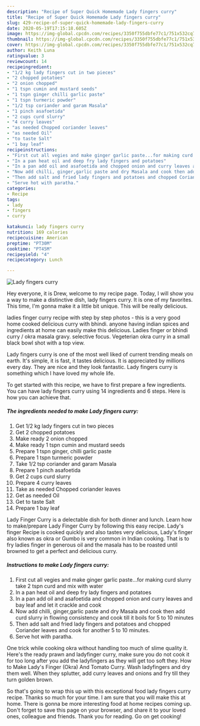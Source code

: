 ```yaml
---
description: "Recipe of Super Quick Homemade Lady fingers curry"
title: "Recipe of Super Quick Homemade Lady fingers curry"
slug: 429-recipe-of-super-quick-homemade-lady-fingers-curry
date: 2020-05-19T17:15:18.605Z
image: https://img-global.cpcdn.com/recipes/3350f755dbfe77c1/751x532cq70/lady-fingers-curry-recipe-main-photo.jpg
thumbnail: https://img-global.cpcdn.com/recipes/3350f755dbfe77c1/751x532cq70/lady-fingers-curry-recipe-main-photo.jpg
cover: https://img-global.cpcdn.com/recipes/3350f755dbfe77c1/751x532cq70/lady-fingers-curry-recipe-main-photo.jpg
author: Keith Luna
ratingvalue: 3
reviewcount: 14
recipeingredient:
- "1/2 kg lady fingers cut in two pieces"
- "2 chopped potatoes"
- "2 onion chopped"
- "1 tspn cumin and mustard seeds"
- "1 tspn ginger chilli garlic paste"
- "1 tspn turmeric powder"
- "1/2 tsp coriander and garam Masala"
- "1 pinch asafoetida"
- "2 cups curd slurry"
- "4 curry leaves"
- "as needed Chopped coriander leaves"
- "as needed Oil"
- "to taste Salt"
- "1 bay leaf"
recipeinstructions:
- "First cut all vegies and make ginger garlic paste...for making curd slurry take 2 tspn curd and mix with water"
- "In a pan heat oil and deep fry lady fingers and potatoes"
- "In a pan add oil and asafoetida and chopped onion and curry leaves and bay leaf and let it crackle and cook"
- "Now add chilli, ginger,garlic paste and dry Masala and cook then add curd slurry in flowing consistency and cook till it boils for 5 to 10 minutes"
- "Then add salt and fried lady fingers and potatoes and chopped Coriander leaves and cook for another 5 to 10 minutes."
- "Serve hot with paratha."
categories:
- Recipe
tags:
- lady
- fingers
- curry

katakunci: lady fingers curry 
nutrition: 169 calories
recipecuisine: American
preptime: "PT30M"
cooktime: "PT45M"
recipeyield: "4"
recipecategory: Lunch

---
```



![Lady fingers curry](https://img-global.cpcdn.com/recipes/3350f755dbfe77c1/751x532cq70/lady-fingers-curry-recipe-main-photo.jpg)

Hey everyone, it is Drew, welcome to my recipe page. Today, I will show you a way to make a distinctive dish, lady fingers curry. It is one of my favorites. This time, I'm gonna make it a little bit unique. This will be really delicious.

ladies finger curry recipe with step by step photos - this is a very good home cooked delicious curry with bhindi. anyone having indian spices and ingredients at home can easily make this delicious. Ladies finger or bhindi curry / okra masala gravy. selective focus. Vegeterian okra curry in a small black bowl shot with a top view.

Lady fingers curry is one of the most well liked of current trending meals on earth. It's simple, it is fast, it tastes delicious. It is appreciated by millions every day. They are nice and they look fantastic. Lady fingers curry is something which I have loved my whole life.


To get started with this recipe, we have to first prepare a few ingredients. You can have lady fingers curry using 14 ingredients and 6 steps. Here is how you can achieve that.

<!--inarticleads1-->

##### The ingredients needed to make Lady fingers curry:

1. Get 1/2 kg lady fingers cut in two pieces
1. Get 2 chopped potatoes
1. Make ready 2 onion chopped
1. Make ready 1 tspn cumin and mustard seeds
1. Prepare 1 tspn ginger, chilli garlic paste
1. Prepare 1 tspn turmeric powder
1. Take 1/2 tsp coriander and garam Masala
1. Prepare 1 pinch asafoetida
1. Get 2 cups curd slurry
1. Prepare 4 curry leaves
1. Take as needed Chopped coriander leaves
1. Get as needed Oil
1. Get to taste Salt
1. Prepare 1 bay leaf


Lady Finger Curry is a delectable dish for both dinner and lunch. Learn how to make/prepare Lady Finger Curry by following this easy recipe. Lady&#39;s finger Recipe is cooked quickly and also tastes very delicious, Lady&#39;s finger also known as okra or Gumbo is very common in Indian cooking. That is to fry ladies finger in generous oil and the masala has to be roasted until browned to get a perfect and delicious curry. 

<!--inarticleads2-->

##### Instructions to make Lady fingers curry:

1. First cut all vegies and make ginger garlic paste...for making curd slurry take 2 tspn curd and mix with water
1. In a pan heat oil and deep fry lady fingers and potatoes
1. In a pan add oil and asafoetida and chopped onion and curry leaves and bay leaf and let it crackle and cook
1. Now add chilli, ginger,garlic paste and dry Masala and cook then add curd slurry in flowing consistency and cook till it boils for 5 to 10 minutes
1. Then add salt and fried lady fingers and potatoes and chopped Coriander leaves and cook for another 5 to 10 minutes.
1. Serve hot with paratha.


One trick while cooking okra without handling too much of slime quality it. Here&#39;s the ready prawn and ladyfinger curry, make sure you do not cook it for too long after you add the ladyfingers as they will get too soft they. How to Make Lady&#39;s Finger (Okra) And Tomato Curry. Wash ladyfingers and dry them well. When they splutter, add curry leaves and onions and fry till they turn golden brown. 

So that's going to wrap this up with this exceptional food lady fingers curry recipe. Thanks so much for your time. I am sure that you will make this at home. There is gonna be more interesting food at home recipes coming up. Don't forget to save this page on your browser, and share it to your loved ones, colleague and friends. Thank you for reading. Go on get cooking!
